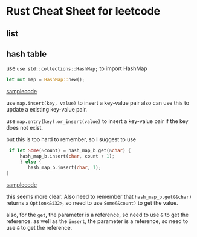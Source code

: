 # Rust Cheat Sheet for leetcode

## list

## hash table

use `use std::collections::HashMap;` to import HashMap

```rust
let mut map = HashMap::new();
```

[samplecode](../../leetcode/202.happy-number.rs)

use `map.insert(key, value)` to insert a key-value pair
also can use this to update a existing key-value pair.

use `map.entry(key).or_insert(value)` to insert a key-value pair if the key does not exist.

but this is too hard to remember, so I suggest to use

```rust
 if let Some(&count) = hash_map_b.get(&char) {
     hash_map_b.insert(char, count + 1);
     } else {
        hash_map_b.insert(char, 1);
}
```

[samplecode](../../leetcode/242.valid-anagram.rs)

this seems more clear. Also need to remember that `hash_map_b.get(&char)` returns a `Option<&i32>`, so need to use `Some(&count)` to get the value.

also, for the `get`, the parameter is a reference, so need to use `&` to get the reference.
as well as the `insert`, the parameter is a reference, so need to use `&` to get the reference.
